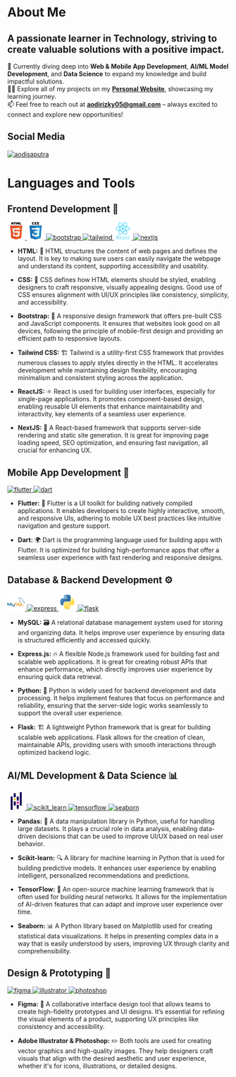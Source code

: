 # **About Me**  
## A passionate learner in Technology, striving to create valuable solutions with a positive impact.

🌱 Currently diving deep into **Web & Mobile App Development**, **AI/ML Model Development**, and **Data Science** to expand my knowledge and build impactful solutions.  
👨‍💻 Explore all of my projects on my [**Personal Website**](https://aodisaputra.vercel.app/), showcasing my learning journey.  
📫 Feel free to reach out at **aodirizky05@gmail.com** – always excited to connect and explore new opportunities!

## **Social Media**  
<p align="left">
  <a href="https://linkedin.com/in/aodisaputra" target="blank">
    <img align="center" src="https://raw.githubusercontent.com/rahuldkjain/github-profile-readme-generator/master/src/images/icons/Social/linked-in-alt.svg" alt="aodisaputra" height="30" width="40" />
  </a>
</p>

# **Languages and Tools**  

## **Frontend Development** 🚀  
<p align="left"> 
  <a href="https://www.w3.org/html/" target="_blank" rel="noreferrer"> 
    <img src="https://raw.githubusercontent.com/devicons/devicon/master/icons/html5/html5-original-wordmark.svg" alt="html5" width="40" height="40"/> 
  </a> 
  <a href="https://www.w3schools.com/css/" target="_blank" rel="noreferrer"> 
    <img src="https://raw.githubusercontent.com/devicons/devicon/master/icons/css3/css3-original-wordmark.svg" alt="css3" width="40" height="40"/> 
  </a> 
  <a href="https://getbootstrap.com" target="_blank" rel="noreferrer"> 
    <img src="https://static-00.iconduck.com/assets.00/bootstrap-icon-2048x2048-az9h1iwm.png" alt="bootstrap" width="40" height="40"/> 
  </a> 
  <a href="https://tailwindcss.com/" target="_blank" rel="noreferrer"> 
    <img src="https://www.vectorlogo.zone/logos/tailwindcss/tailwindcss-icon.svg" alt="tailwind" width="40" height="40"/> 
  </a> 
  <a href="https://reactjs.org/" target="_blank" rel="noreferrer"> 
    <img src="https://raw.githubusercontent.com/devicons/devicon/master/icons/react/react-original-wordmark.svg" alt="react" width="40" height="40"/> 
  </a> 
  <a href="https://nextjs.org/" target="_blank" rel="noreferrer"> 
    <img src="https://img.icons8.com/fluent-systems-filled/200/FFFFFF/nextjs.png" alt="nextjs" width="40" height="40"/> 
  </a> 
</p>

- **HTML:** 📝 HTML structures the content of web pages and defines the layout. It is key to making sure users can easily navigate the webpage and understand its content, supporting accessibility and usability.
  
- **CSS:** 🎨 CSS defines how HTML elements should be styled, enabling designers to craft responsive, visually appealing designs. Good use of CSS ensures alignment with UI/UX principles like consistency, simplicity, and accessibility.

- **Bootstrap:** 📱 A responsive design framework that offers pre-built CSS and JavaScript components. It ensures that websites look good on all devices, following the principle of mobile-first design and providing an efficient path to responsive layouts.

- **Tailwind CSS:** 🏗️ Tailwind is a utility-first CSS framework that provides numerous classes to apply styles directly in the HTML. It accelerates development while maintaining design flexibility, encouraging minimalism and consistent styling across the application.

- **ReactJS:** ⚛️ React is used for building user interfaces, especially for single-page applications. It promotes component-based design, enabling reusable UI elements that enhance maintainability and interactivity, key elements of a seamless user experience.

- **NextJS:** 🚀 A React-based framework that supports server-side rendering and static site generation. It is great for improving page loading speed, SEO optimization, and ensuring fast navigation, all crucial for enhancing UX.

## **Mobile App Development** 📱  
<p align="left"> 
  <a href="https://flutter.dev" target="_blank" rel="noreferrer"> 
    <img src="https://www.vectorlogo.zone/logos/flutterio/flutterio-icon.svg" alt="flutter" width="40" height="40"/> 
  </a> 
  <a href="https://dart.dev" target="_blank" rel="noreferrer"> 
    <img src="https://www.vectorlogo.zone/logos/dartlang/dartlang-icon.svg" alt="dart" width="40" height="40"/> 
  </a> 
</p>

- **Flutter:** 🦋 Flutter is a UI toolkit for building natively compiled applications. It enables developers to create highly interactive, smooth, and responsive UIs, adhering to mobile UX best practices like intuitive navigation and gesture support.

- **Dart:** 🌍 Dart is the programming language used for building apps with Flutter. It is optimized for building high-performance apps that offer a seamless user experience with fast rendering and responsive designs.

## **Database & Backend Development** ⚙️  
<p align="left"> 
  <a href="https://www.mysql.com/" target="_blank" rel="noreferrer"> 
    <img src="https://raw.githubusercontent.com/devicons/devicon/master/icons/mysql/mysql-original-wordmark.svg" alt="mysql" width="40" height="40"/> 
  </a> 
  <a href="https://expressjs.com" target="_blank" rel="noreferrer"> 
    <img src="https://www.peanutsquare.com/wp-content/uploads/2024/04/Express.png" alt="express" width="40" height="40"/> 
  </a> 
  <a href="https://www.python.org" target="_blank" rel="noreferrer"> 
    <img src="https://raw.githubusercontent.com/devicons/devicon/master/icons/python/python-original.svg" alt="python" width="40" height="40"/> 
  </a> 
  <a href="https://flask.palletsprojects.com/" target="_blank" rel="noreferrer"> 
    <img src="https://static-00.iconduck.com/assets.00/flask-icon-1594x2048-84mjydzf.png" alt="flask" width="40" height="40"/> 
  </a> 
</p>

- **MySQL:** 🗃️ A relational database management system used for storing and organizing data. It helps improve user experience by ensuring data is structured efficiently and accessed quickly.

- **Express.js:** 🔥 A flexible Node.js framework used for building fast and scalable web applications. It is great for creating robust APIs that enhance performance, which directly improves user experience by ensuring quick data retrieval.

- **Python:** 🐍 Python is widely used for backend development and data processing. It helps implement features that focus on performance and reliability, ensuring that the server-side logic works seamlessly to support the overall user experience.

- **Flask:** 🏗️ A lightweight Python framework that is great for building scalable web applications. Flask allows for the creation of clean, maintainable APIs, providing users with smooth interactions through optimized backend logic.

## **AI/ML Development & Data Science** 📊  
<p align="left"> 
  <a href="https://pandas.pydata.org/" target="_blank" rel="noreferrer"> 
    <img src="https://raw.githubusercontent.com/devicons/devicon/2ae2a900d2f041da66e950e4d48052658d850630/icons/pandas/pandas-original.svg" alt="pandas" width="40" height="40"/> 
  </a> 
  <a href="https://scikit-learn.org/" target="_blank" rel="noreferrer"> 
    <img src="https://upload.wikimedia.org/wikipedia/commons/0/05/Scikit_learn_logo_small.svg" alt="scikit_learn" width="40" height="40"/> 
  </a> 
  <a href="https://www.tensorflow.org" target="_blank" rel="noreferrer"> 
    <img src="https://www.vectorlogo.zone/logos/tensorflow/tensorflow-icon.svg" alt="tensorflow" width="40" height="40"/> 
  </a> 
  <a href="https://seaborn.pydata.org/" target="_blank" rel="noreferrer"> 
    <img src="https://seaborn.pydata.org/_images/logo-mark-lightbg.svg" alt="seaborn" width="40" height="40"/> 
  </a> 
</p>

- **Pandas:** 🐼 A data manipulation library in Python, useful for handling large datasets. It plays a crucial role in data analysis, enabling data-driven decisions that can be used to improve UI/UX based on real user behavior.

- **Scikit-learn:** 🔍 A library for machine learning in Python that is used for building predictive models. It enhances user experience by enabling intelligent, personalized recommendations and predictions.

- **TensorFlow:** 🧠 An open-source machine learning framework that is often used for building neural networks. It allows for the implementation of AI-driven features that can adapt and improve user experience over time.

- **Seaborn:** 📊 A Python library based on Matplotlib used for creating statistical data visualizations. It helps in presenting complex data in a way that is easily understood by users, improving UX through clarity and comprehensibility.

## **Design & Prototyping** 🎨  
<p align="left"> 
  <a href="https://www.figma.com/" target="_blank" rel="noreferrer"> 
    <img src="https://www.vectorlogo.zone/logos/figma/figma-icon.svg" alt="figma" width="40" height="40"/> 
  </a> 
  <a href="https://www.adobe.com/in/products/illustrator.html" target="_blank" rel="noreferrer"> 
    <img src="https://www.vectorlogo.zone/logos/adobe_illustrator/adobe_illustrator-icon.svg" alt="illustrator" width="40" height="40"/> 
  </a> 
  <a href="https://www.adobe.com/products/photoshop.html" target="_blank" rel="noreferrer"> 
    <img src="https://upload.wikimedia.org/wikipedia/commons/thumb/a/af/Adobe_Photoshop_CC_icon.svg/1051px-Adobe_Photoshop_CC_icon.svg.png" alt="photoshop" width="40" height="40"/> 
  </a> 
</p>

- **Figma:** 🎨 A collaborative interface design tool that allows teams to create high-fidelity prototypes and UI designs. It’s essential for refining the visual elements of a product, supporting UX principles like consistency and accessibility.

- **Adobe Illustrator & Photoshop:** ✏️ Both tools are used for creating vector graphics and high-quality images. They help designers craft visuals that align with the desired aesthetic and user experience, whether it's for icons, illustrations, or detailed designs.
